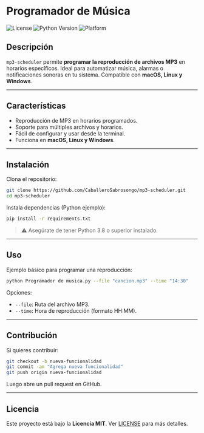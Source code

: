 # Programador de Música

![License](https://img.shields.io/badge/license-MIT-green)
![Python Version](https://img.shields.io/badge/python-3.8%2B-blue)
![Platform](https://img.shields.io/badge/platform-macOS%20|%20Linux%20|%20Windows-lightgrey)

## Descripción
`mp3-scheduler` permite **programar la reproducción de archivos MP3** en horarios específicos. Ideal para automatizar música, alarmas o notificaciones sonoras en tu sistema. Compatible con **macOS, Linux y Windows**.

---

## Características
- Reproducción de MP3 en horarios programados.
- Soporte para múltiples archivos y horarios.
- Fácil de configurar y usar desde la terminal.
- Funciona en **macOS, Linux y Windows**.

---

## Instalación

Clona el repositorio:

```bash
git clone https://github.com/CaballeroSabrosongo/mp3-scheduler.git
cd mp3-scheduler
```

Instala dependencias (Python ejemplo):

```bash
pip install -r requirements.txt
```

> ⚠️ Asegúrate de tener Python 3.8 o superior instalado.

---

## Uso

Ejemplo básico para programar una reproducción:

```bash
python Programador de musica.py --file "cancion.mp3" --time "14:30"
```

Opciones:
- `--file`: Ruta del archivo MP3.
- `--time`: Hora de reproducción (formato HH:MM).

---

## Contribución

Si quieres contribuir:

```bash
git checkout -b nueva-funcionalidad
git commit -am "Agrega nueva funcionalidad"
git push origin nueva-funcionalidad
```

Luego abre un pull request en GitHub.

---

## Licencia
Este proyecto está bajo la **Licencia MIT**. Ver [LICENSE](LICENSE) para más detalles.
